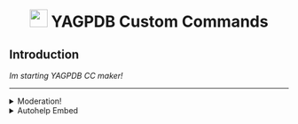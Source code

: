 <h1 align="center"><img src="https://yagpdb.xyz/static/img/logo_y.png" height=32px width=32px></img>&nbspYAGPDB Custom Commands</h1>

## Introduction  

*Im starting YAGPDB CC maker!*

---

<details>
<summary>Moderation!</summary>

- [Open Folder](Auto_Moderation/Anti_Phishing)  
**•** [Clear](Auto_Moderation/Anti_Phishing/anti_phishing.yag) - This is a Custom Clear Command!

- [Open Folder](Auto_Moderation/Anti_Raid)  
**•** [anti raid](Auto_Moderation/Anti_Raid/joinmessage.yag) - This code will toggle the automod ruleset to remove raiders  
**•** Remember that you also need an automod v2 ruleset as explained in the readme : )

</details>

<details>
<summary>Autohelp Embed</summary>

- [Open Folder](Autohelp_Embed)  
**•** [command](Autohelp_Embed/command.yag) - Command that displays the main page  
**•** [reaction](Autohelp_Embed/reaction.yag) - Reaction code that sends a dm to the user on reaction  

</details>
